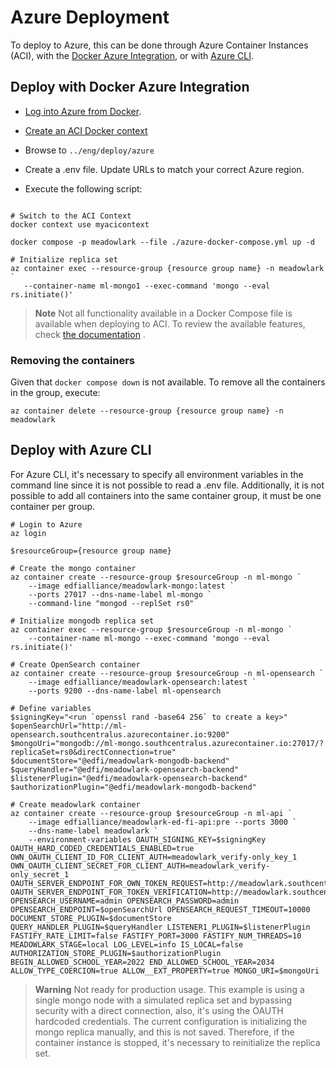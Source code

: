 # Azure Deployment

To deploy to Azure, this can be done through Azure Container Instances (ACI),
with the [Docker Azure
Integration](https://docs.docker.com/cloud/aci-integration/), or with [Azure
CLI](https://learn.microsoft.com/en-us/cli/azure/install-azure-cli).

## Deploy with Docker Azure Integration

- [Log into Azure from
  Docker](https://docs.docker.com/cloud/aci-integration/#log-into-azure).

- [Create an ACI Docker
  context](https://docs.docker.com/cloud/aci-integration/#create-an-aci-context)

- Browse to `../eng/deploy/azure`

- Create a .env file. Update URLs to match your correct Azure region.

- Execute the following script:

```Shell

# Switch to the ACI Context
docker context use myacicontext

docker compose -p meadowlark --file ./azure-docker-compose.yml up -d

# Initialize replica set
az container exec --resource-group {resource group name} -n meadowlark `
   --container-name ml-mongo1 --exec-command 'mongo --eval rs.initiate()'

```

> **Note** Not all functionality available in a Docker Compose file is available
> when deploying to ACI. To review the available features, check [the
> documentation](https://docs.docker.com/cloud/aci-compose-features/) .

### Removing the containers

Given that `docker compose down` is not available. To remove all the containers
in the group, execute:

```Shell
az container delete --resource-group {resource group name} -n meadowlark
```

## Deploy with Azure CLI

For Azure CLI, it's necessary to specify all environment variables in the
command line since it is not possible to read a .env file. Additionally, it is
not possible to add all containers into the same container group, it must be one
container per group.

```Shell
# Login to Azure
az login

$resourceGroup={resource group name}

# Create the mongo container
az container create --resource-group $resourceGroup -n ml-mongo `
    --image edfialliance/meadowlark-mongo:latest `
    --ports 27017 --dns-name-label ml-mongo `
    --command-line "mongod --replSet rs0"

# Initialize mongodb replica set
az container exec --resource-group $resourceGroup -n ml-mongo `
    --container-name ml-mongo --exec-command 'mongo --eval rs.initiate()'

# Create OpenSearch container
az container create --resource-group $resourceGroup -n ml-opensearch `
    --image edfialliance/meadowlark-opensearch:latest `
    --ports 9200 --dns-name-label ml-opensearch

# Define variables
$signingKey="<run `openssl rand -base64 256` to create a key>"
$openSearchUrl="http://ml-opensearch.southcentralus.azurecontainer.io:9200"
$mongoUri="mongodb://ml-mongo.southcentralus.azurecontainer.io:27017/?replicaSet=rs0&directConnection=true"
$documentStore="@edfi/meadowlark-mongodb-backend"
$queryHandler="@edfi/meadowlark-opensearch-backend"
$listenerPlugin="@edfi/meadowlark-opensearch-backend"
$authorizationPlugin="@edfi/meadowlark-mongodb-backend"

# Create meadowlark container
az container create --resource-group $resourceGroup -n ml-api `
    --image edfialliance/meadowlark-ed-fi-api:pre --ports 3000 `
    --dns-name-label meadowlark `
    --environment-variables OAUTH_SIGNING_KEY=$signingKey OAUTH_HARD_CODED_CREDENTIALS_ENABLED=true OWN_OAUTH_CLIENT_ID_FOR_CLIENT_AUTH=meadowlark_verify-only_key_1 OWN_OAUTH_CLIENT_SECRET_FOR_CLIENT_AUTH=meadowlark_verify-only_secret_1 OAUTH_SERVER_ENDPOINT_FOR_OWN_TOKEN_REQUEST=http://meadowlark.southcentralus.azurecontainer.io:3000/local/oauth/token OAUTH_SERVER_ENDPOINT_FOR_TOKEN_VERIFICATION=http://meadowlark.southcentralus.azurecontainer.io:3000/local/oauth/verify OPENSEARCH_USERNAME=admin OPENSEARCH_PASSWORD=admin OPENSEARCH_ENDPOINT=$openSearchUrl OPENSEARCH_REQUEST_TIMEOUT=10000 DOCUMENT_STORE_PLUGIN=$documentStore QUERY_HANDLER_PLUGIN=$queryHandler LISTENER1_PLUGIN=$listenerPlugin FASTIFY_RATE_LIMIT=false FASTIFY_PORT=3000 FASTIFY_NUM_THREADS=10 MEADOWLARK_STAGE=local LOG_LEVEL=info IS_LOCAL=false AUTHORIZATION_STORE_PLUGIN=$authorizationPlugin BEGIN_ALLOWED_SCHOOL_YEAR=2022 END_ALLOWED_SCHOOL_YEAR=2034 ALLOW_TYPE_COERCION=true ALLOW__EXT_PROPERTY=true MONGO_URI=$mongoUri
```

> **Warning** Not ready for production usage. This example is using a single
> mongo node with a simulated replica set and bypassing security with a direct
> connection, also, it's using the OAUTH hardcoded credentials. The current
> configuration is initializing the mongo replica manually, and this is not
> saved. Therefore, if the container instance is stopped, it's necessary to
> reinitialize the replica set.
